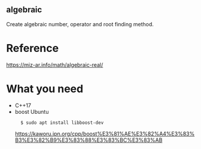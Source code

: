 ## algebraic
  Create algebraic number, operator and root finding method.

# Reference
  https://miz-ar.info/math/algebraic-real/

# What you need
  * C++17
  * boost
    Ubuntu
    ```
      $ sudo apt install libboost-dev
    ```
    https://kaworu.jpn.org/cpp/boost%E3%81%AE%E3%82%A4%E3%83%B3%E3%82%B9%E3%83%88%E3%83%BC%E3%83%AB
